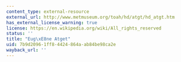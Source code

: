 ```yaml
---
content_type: external-resource
external_url: http://www.metmuseum.org/toah/hd/atgt/hd_atgt.htm
has_external_license_warning: true
license: https://en.wikipedia.org/wiki/All_rights_reserved
status: ''
title: "Eug\xE8ne Atget"
uid: 7b9d2096-1ff8-4424-864a-ab84be98ca2e
wayback_url: ''
---
```

